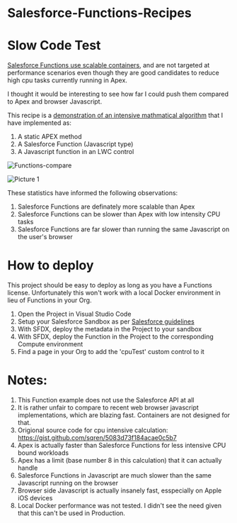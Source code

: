# Salesforce-Functions-Recipes

# Slow Code Test

<a href="https://developer.salesforce.com/docs/platform/functions/guide/overview.html">Salesforce Functions use scalable containers</a>, and are not targeted at performance scenarios even though they are good candidates to reduce high cpu tasks currently running in Apex.

I thought it would be interesting to see how far I could push them compared to Apex and browser Javascript.

This recipe is a <a href="https://gist.github.com/sqren/5083d73f184acae0c5b7">demonstration of an intensive mathmatical algorithm</a> that I have implemented as:

1. A static APEX method
2. A Salesforce Function (Javascript type)
3. A Javascript function in an LWC control

![Functions-compare](https://user-images.githubusercontent.com/41508645/143964508-90c2dea3-aa2e-45c6-ab09-26d3a85889d3.gif)


![Picture 1](https://user-images.githubusercontent.com/41508645/143961229-0aabdbe8-aa9b-43d7-94ce-e3e3771d7e0f.png)


These statistics have informed the following observations:

1. Salesforce Functions are definately more scalable than Apex
2. Salesforce Functions can be slower than Apex with low intensity CPU tasks
3. Salesforce Functions are far slower than running the same Javascript on the user's browser

# How to deploy
This project should be easy to deploy as long as you have a Functions license. Unfortunately this won't work with a local Docker environment in lieu of Functions in your Org.

1) Open the Project in Visual Studio Code
2) Setup your Salesforce Sandbox as per <a href="https://developer.salesforce.com/docs/platform/functions/guide/set-up.html">Salesforce guidelines</a>
3) With SFDX, deploy the metadata in the Project to your sandbox
4) With SFDX, deploy the Function in the Project to the corresponding Compute environment
5) Find a page in your Org to add the 'cpuTest' custom control to it

# Notes:

1. This Function example does not use the Salesforce API at all
2. It is rather unfair to compare to recent web browser javascript implementations, which are blazing fast. Containers are not designed for that.
3. Origional source code for cpu intensive calculation: https://gist.github.com/sqren/5083d73f184acae0c5b7
4. Apex is actually faster than Salesforce Functions for less intensive CPU bound workloads
5. Apex has a limit (base number 8 in this calculation) that it can actually handle
6. Salesforce Functions in Javascript are much slower than the same Javascript running on the browser
7. Browser side Javascript is actually insanely fast, esspecially on Apple iOS devices
8. Local Docker performance was not tested. I didn't see the need given that this can't be used in Production.
